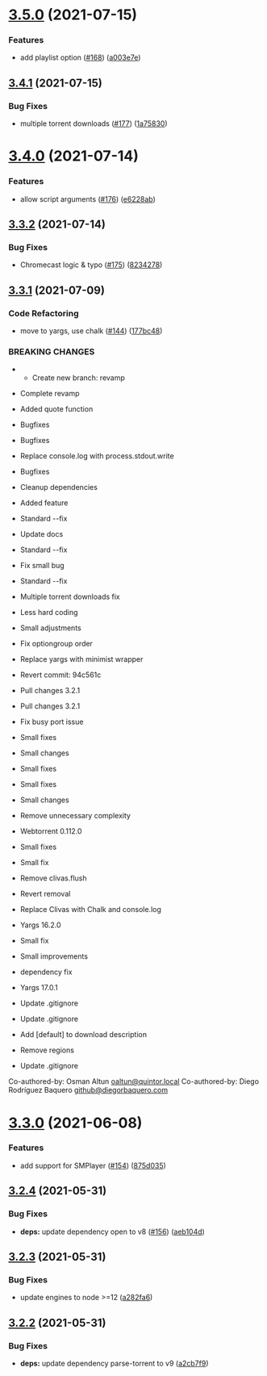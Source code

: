 # [3.5.0](https://github.com/webtorrent/webtorrent-cli/compare/v3.4.1...v3.5.0) (2021-07-15)


### Features

* add playlist option ([#168](https://github.com/webtorrent/webtorrent-cli/issues/168)) ([a003e7e](https://github.com/webtorrent/webtorrent-cli/commit/a003e7e6badeb62d52f7945c4526163a81015d19))

## [3.4.1](https://github.com/webtorrent/webtorrent-cli/compare/v3.4.0...v3.4.1) (2021-07-15)


### Bug Fixes

* multiple torrent downloads ([#177](https://github.com/webtorrent/webtorrent-cli/issues/177)) ([1a75830](https://github.com/webtorrent/webtorrent-cli/commit/1a7583044f14c34d1d4c76ec526ae446ecd461ac))

# [3.4.0](https://github.com/webtorrent/webtorrent-cli/compare/v3.3.2...v3.4.0) (2021-07-14)


### Features

* allow script arguments ([#176](https://github.com/webtorrent/webtorrent-cli/issues/176)) ([e6228ab](https://github.com/webtorrent/webtorrent-cli/commit/e6228ab6141445b1f9dc2b3a0256522a9a47bfb6))

## [3.3.2](https://github.com/webtorrent/webtorrent-cli/compare/v3.3.1...v3.3.2) (2021-07-14)


### Bug Fixes

* Chromecast logic & typo ([#175](https://github.com/webtorrent/webtorrent-cli/issues/175)) ([8234278](https://github.com/webtorrent/webtorrent-cli/commit/8234278a4bab58f47a13aed5484eff8482e57e17))

## [3.3.1](https://github.com/webtorrent/webtorrent-cli/compare/v3.3.0...v3.3.1) (2021-07-09)


### Code Refactoring

* move to yargs, use chalk ([#144](https://github.com/webtorrent/webtorrent-cli/issues/144)) ([177bc48](https://github.com/webtorrent/webtorrent-cli/commit/177bc480ce184a312e1c164c30acb890a8357ffe))


### BREAKING CHANGES

* * Create new branch: revamp

* Complete revamp

* Added quote function

* Bugfixes

* Bugfixes

* Replace console.log with process.stdout.write

* Bugfixes

* Cleanup dependencies

* Added feature

* Standard --fix

* Update docs

* Standard --fix

* Fix small bug

* Standard --fix

* Multiple torrent downloads fix

* Less hard coding

* Small adjustments

* Fix optiongroup order

* Replace yargs with minimist wrapper

* Revert commit: 94c561c

* Pull changes 3.2.1

* Pull changes 3.2.1

* Fix busy port issue

* Small fixes

* Small changes

* Small fixes

* Small fixes

* Small changes

* Remove unnecessary complexity

* Webtorrent 0.112.0

* Small fixes

* Small fix

* Remove clivas.flush

* Revert removal

* Replace Clivas with Chalk and console.log

* Yargs 16.2.0

* Small fix

* Small improvements

* dependency fix

* Yargs 17.0.1

* Update .gitignore

* Update .gitignore

* Add [default] to download description

* Remove regions

* Update .gitignore

Co-authored-by: Osman Altun <oaltun@quintor.local>
Co-authored-by: Diego Rodríguez Baquero <github@diegorbaquero.com>

# [3.3.0](https://github.com/webtorrent/webtorrent-cli/compare/v3.2.4...v3.3.0) (2021-06-08)


### Features

* add support for SMPlayer ([#154](https://github.com/webtorrent/webtorrent-cli/issues/154)) ([875d035](https://github.com/webtorrent/webtorrent-cli/commit/875d035538c1f6cc22353c8e00e685e622af2f54))

## [3.2.4](https://github.com/webtorrent/webtorrent-cli/compare/v3.2.3...v3.2.4) (2021-05-31)


### Bug Fixes

* **deps:** update dependency open to v8 ([#156](https://github.com/webtorrent/webtorrent-cli/issues/156)) ([aeb104d](https://github.com/webtorrent/webtorrent-cli/commit/aeb104d5e14e9e6bbf76cb56fa0373308761646c))

## [3.2.3](https://github.com/webtorrent/webtorrent-cli/compare/v3.2.2...v3.2.3) (2021-05-31)


### Bug Fixes

* update engines to node >=12 ([a282fa6](https://github.com/webtorrent/webtorrent-cli/commit/a282fa6908e2ccf371e49a41422bb16d5adffa19))

## [3.2.2](https://github.com/webtorrent/webtorrent-cli/compare/v3.2.1...v3.2.2) (2021-05-31)


### Bug Fixes

* **deps:** update dependency parse-torrent to v9 ([a2cb7f9](https://github.com/webtorrent/webtorrent-cli/commit/a2cb7f9e86198472c564a16d57a8aa96d9dc465c))
